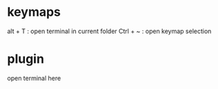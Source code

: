 # keymaps
alt + T     : open terminal in current folder
Ctrl + ~    : open keymap selection

# plugin
open terminal here